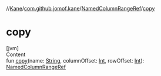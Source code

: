 //[Kane](../../index.md)/[com.github.jomof.kane](../index.md)/[NamedColumnRangeRef](index.md)/[copy](copy.md)



# copy  
[jvm]  
Content  
fun [copy](copy.md)(name: [String](https://kotlinlang.org/api/latest/jvm/stdlib/kotlin/-string/index.html), columnOffset: [Int](https://kotlinlang.org/api/latest/jvm/stdlib/kotlin/-int/index.html), rowOffset: [Int](https://kotlinlang.org/api/latest/jvm/stdlib/kotlin/-int/index.html)): [NamedColumnRangeRef](index.md)  



